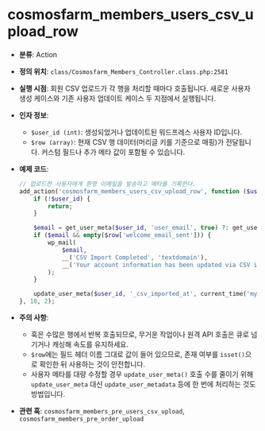 ﻿# cosmosfarm_members_users_csv_upload_row

- **분류**: Action
- **정의 위치**: `class/Cosmosfarm_Members_Controller.class.php:2581`
- **실행 시점**: 회원 CSV 업로드가 각 행을 처리할 때마다 호출됩니다. 새로운 사용자 생성 케이스와 기존 사용자 업데이트 케이스 두 지점에서 실행됩니다.
- **인자 정보**:
  - `$user_id (int)`: 생성되었거나 업데이트된 워드프레스 사용자 ID입니다.
  - `$row (array)`: 현재 CSV 행 데이터(머리글 키를 기준으로 매핑)가 전달됩니다. 커스텀 필드나 추가 메타 값이 포함될 수 있습니다.
- **예제 코드**:

  ```php
  // 업로드한 사용자에게 환영 이메일을 발송하고 메타를 기록한다.
  add_action('cosmosfarm_members_users_csv_upload_row', function ($user_id, $row) {
      if (!$user_id) {
          return;
      }
  
      $email = get_user_meta($user_id, 'user_email', true) ?: get_userdata($user_id)->user_email;
      if ($email && empty($row['welcome_email_sent'])) {
          wp_mail(
              $email,
              __('CSV Import Completed', 'textdomain'),
              __('Your account information has been updated via CSV import.', 'textdomain')
          );
      }
  
      update_user_meta($user_id, '_csv_imported_at', current_time('mysql'));
  }, 10, 2);
  ```
- **주의 사항**:
  - 훅은 수많은 행에서 반복 호출되므로, 무거운 작업이나 원격 API 호출은 큐로 넘기거나 캐싱해 속도를 유지하세요.
  - `$row`에는 필드 헤더 이름 그대로 값이 들어 있으므로, 존재 여부를 `isset()`으로 확인한 뒤 사용하는 것이 안전합니다.
  - 사용자 메타를 대량 수정할 경우 `update_user_meta()` 호출 수를 줄이기 위해 `update_user_meta` 대신 `update_user_metadata` 등에 한 번에 처리하는 것도 방법입니다.
- **관련 훅**: `cosmosfarm_members_pre_users_csv_upload`, `cosmosfarm_members_pre_order_upload`
